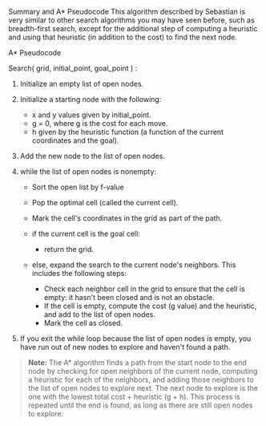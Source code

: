 Summary and A* Pseudocode
This algorithm described by Sebastian is very similar to other search algorithms you may have seen before, such as breadth-first search, except for the additional step of computing a heuristic and using that heuristic (in addition to the cost) to find the next node.

A* Pseudocode

Search( grid, initial_point, goal_point ) :

1. Initialize an empty list of open nodes.

2. Initialize a starting node with the following:

	- x and y values given by initial_point.
	- g = 0, where g is the cost for each move.
	- h given by the heuristic function (a function of the current coordinates and the goal).

3. Add the new node to the list of open nodes.

4. while the list of open nodes is nonempty:
	- Sort the open list by f-value
	- Pop the optimal cell (called the current cell).
	- Mark the cell's coordinates in the grid as part of the path.
	- if the current cell is the goal cell:
		- return the grid.

	- else, expand the search to the current node's neighbors. This includes the following steps:

		- Check each neighbor cell in the grid to ensure that the cell is empty: it hasn't been closed and is not an obstacle.
		- If the cell is empty, compute the cost (g value) and the heuristic, and add to the list of open nodes.
		- Mark the cell as closed.
5. If you exit the while loop because the list of open nodes is empty, you have run out of new nodes to explore and haven't found a path.

> **Note:** The A* algorithm finds a path from the start node to the end node by checking for open neighbors of the current node, computing a heuristic for each of the neighbors, and adding those neighbors to the list of open nodes to explore next. The next node to explore is the one with the lowest total cost + heuristic (g + h). This process is repeated until the end is found, as long as there are still open nodes to explore.
